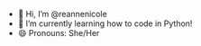 - 👋 Hi, I’m @reannenicole
- 🌱 I’m currently learning how to code in Python!
- 😄 Pronouns: She/Her

<!---
reannenicole/reannenicole is a ✨ special ✨ repository because its `README.md` (this file) appears on your GitHub profile.
You can click the Preview link to take a look at your changes.
--->

